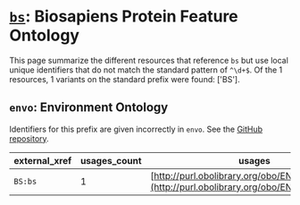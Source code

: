 # [`bs`](https://bioregistry.io/bs): Biosapiens Protein Feature Ontology

This page summarize the different resources that reference `bs`
but use local unique identifiers that do not match the standard pattern of
`^\d+$`. Of the 1 resources,
1 variants on the standard prefix were found: ['BS'].

## `envo`: Environment Ontology

Identifiers for this prefix are given incorrectly in `envo`. See the [GitHub repository](https://github.com/EnvironmentOntology/envo).

| external_xref   |   usages_count | usages                                                                                       |
|-----------------|----------------|----------------------------------------------------------------------------------------------|
| `BS:bs`         |              1 | [http://purl.obolibrary.org/obo/ENVO_00000147](http://purl.obolibrary.org/obo/ENVO_00000147) |


